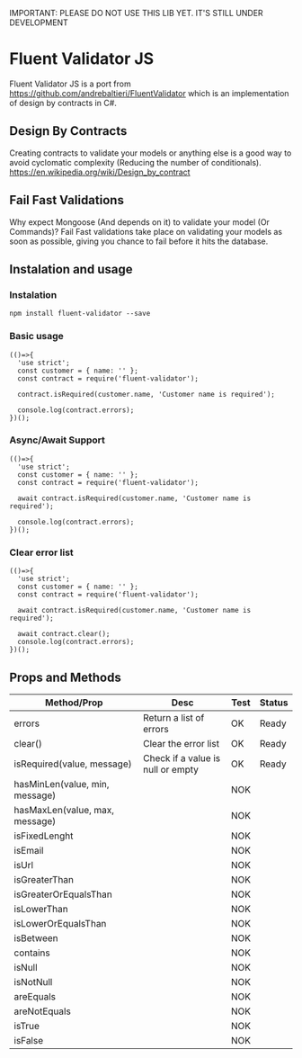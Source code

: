 IMPORTANT: PLEASE DO NOT USE THIS LIB YET. IT'S STILL UNDER DEVELOPMENT

# Fluent Validator JS
Fluent Validator JS is a port from https://github.com/andrebaltieri/FluentValidator which is an implementation of design by contracts in C#.

## Design By Contracts
Creating contracts to validate your models or anything else is a good way to avoid cyclomatic complexity (Reducing the number of conditionals).
https://en.wikipedia.org/wiki/Design_by_contract

## Fail Fast Validations
Why expect Mongoose (And depends on it) to validate your model (Or Commands)? Fail Fast validations take place on validating your models as soon as possible, giving you chance to fail before it hits the database.

## Instalation and usage
### Instalation
```
npm install fluent-validator --save
```

### Basic usage
```
(()=>{
  'use strict';
  const customer = { name: '' };
  const contract = require('fluent-validator');
  
  contract.isRequired(customer.name, 'Customer name is required');
  
  console.log(contract.errors);
})();
```

### Async/Await Support
```
(()=>{
  'use strict';
  const customer = { name: '' };
  const contract = require('fluent-validator');
  
  await contract.isRequired(customer.name, 'Customer name is required');
  
  console.log(contract.errors);
})();
```

### Clear error list
```
(()=>{
  'use strict';
  const customer = { name: '' };
  const contract = require('fluent-validator');
  
  await contract.isRequired(customer.name, 'Customer name is required');
  
  await contract.clear();
  console.log(contract.errors);
})();
```

## Props and Methods

| Method/Prop | Desc | Test | Status |
|---|---|---|---|
| errors | Return a list of errors | OK | Ready |
| clear() | Clear the error list | OK | Ready |
| isRequired(value, message) | Check if a value is null or empty | OK | Ready |
| hasMinLen(value, min, message) |   | NOK |   |
| hasMaxLen(value, max, message) |   | NOK |   |
| isFixedLenght |   | NOK |   |
| isEmail |   | NOK |   |
| isUrl |   | NOK |   |
| isGreaterThan |   | NOK |   |
| isGreaterOrEqualsThan |   | NOK |   |
| isLowerThan |   | NOK |   |
| isLowerOrEqualsThan |   | NOK |   |
| isBetween |   | NOK |   |
| contains |   | NOK |   |
| isNull |   | NOK |   |
| isNotNull |   | NOK |   |
| areEquals |   | NOK |   |
| areNotEquals |   | NOK |   |
| isTrue |   | NOK |   |
| isFalse |   | NOK |   |
